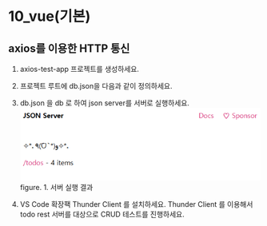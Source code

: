 # 10_vue(기본)
## axios를 이용한 HTTP 통신

1. axios-test-app 프로젝트를 생성하세요.
2. 프로젝트 루트에 db.json을 다음과 같이 정의하세요.
3. db.json 을 db 로 하여 json server를 서버로 실행하세요. <br/>
![helloJSON](./helloJSON.png) <br/>
figure. 1. 서버 실행 결과 <br/>

5. VS Code 확장팩 Thunder Client 를 설치하세요. Thunder Client 를 이용해서 todo rest 서버를 대상으로 CRUD 테스트를 진행하세요.
